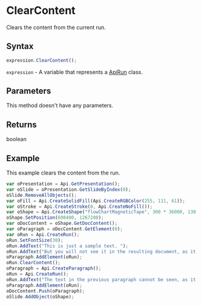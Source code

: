 # ClearContent

Clears the content from the current run.

## Syntax

```javascript
expression.ClearContent();
```

`expression` - A variable that represents a [ApiRun](../ApiRun.md) class.

## Parameters

This method doesn't have any parameters.

## Returns

boolean

## Example

This example clears the content from the run.

```javascript editor-
var oPresentation = Api.GetPresentation();
var oSlide = oPresentation.GetSlideByIndex(0);
oSlide.RemoveAllObjects();
var oFill = Api.CreateSolidFill(Api.CreateRGBColor(255, 111, 61));
var oStroke = Api.CreateStroke(0, Api.CreateNoFill());
var oShape = Api.CreateShape("flowChartMagneticTape", 300 * 36000, 130 * 36000, oFill, oStroke);
oShape.SetPosition(608400, 1267200);
var oDocContent = oShape.GetDocContent();
var oParagraph = oDocContent.GetElement(0);
var oRun = Api.CreateRun();
oRun.SetFontSize(30);
oRun.AddText("This is just a sample text. ");
oRun.AddText("But you will not see it in the resulting document, as it will be cleared.");
oParagraph.AddElement(oRun);
oRun.ClearContent();
oParagraph = Api.CreateParagraph();
oRun = Api.CreateRun();
oRun.AddText("The text in the previous paragraph cannot be seen, as it has been cleared.");
oParagraph.AddElement(oRun);
oDocContent.Push(oParagraph);
oSlide.AddObject(oShape);
```

